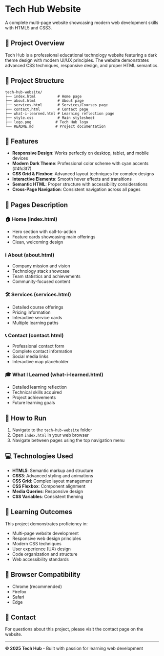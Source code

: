 # Tech Hub Website

A complete multi-page website showcasing modern web development skills with HTML5 and CSS3.

## 🌟 Project Overview

Tech Hub is a professional educational technology website featuring a dark theme design with modern UI/UX principles. The website demonstrates advanced CSS techniques, responsive design, and proper HTML semantics.

## 📁 Project Structure

```
tech-hub-website/
├── index.html          # Home page
├── about.html          # About page  
├── services.html       # Services/Courses page
├── contact.html        # Contact page
├── what-i-learned.html # Learning reflection page
├── style.css           # Main stylesheet
├── logo.png           # Tech Hub logo
└── README.md          # Project documentation
```

## 🎨 Features

- **Responsive Design**: Works perfectly on desktop, tablet, and mobile devices
- **Modern Dark Theme**: Professional color scheme with cyan accents (#4fc3f7)
- **CSS Grid & Flexbox**: Advanced layout techniques for complex designs
- **Interactive Elements**: Smooth hover effects and transitions
- **Semantic HTML**: Proper structure with accessibility considerations
- **Cross-Page Navigation**: Consistent navigation across all pages

## 📖 Pages Description

### 🏠 Home (index.html)
- Hero section with call-to-action
- Feature cards showcasing main offerings
- Clean, welcoming design

### ℹ️ About (about.html)
- Company mission and vision
- Technology stack showcase
- Team statistics and achievements
- Community-focused content

### 🛠️ Services (services.html)
- Detailed course offerings
- Pricing information
- Interactive service cards
- Multiple learning paths

### 📞 Contact (contact.html)
- Professional contact form
- Complete contact information
- Social media links
- Interactive map placeholder

### 🎓 What I Learned (what-i-learned.html)
- Detailed learning reflection
- Technical skills acquired
- Project achievements
- Future learning goals

## 🚀 How to Run

1. Navigate to the `tech-hub-website` folder
2. Open `index.html` in your web browser
3. Navigate between pages using the top navigation menu

## 💻 Technologies Used

- **HTML5**: Semantic markup and structure
- **CSS3**: Advanced styling and animations
- **CSS Grid**: Complex layout management
- **CSS Flexbox**: Component alignment
- **Media Queries**: Responsive design
- **CSS Variables**: Consistent theming

## 🎯 Learning Outcomes

This project demonstrates proficiency in:
- Multi-page website development
- Responsive web design principles
- Modern CSS techniques
- User experience (UX) design
- Code organization and structure
- Web accessibility standards

## 📱 Browser Compatibility

- Chrome (recommended)
- Firefox
- Safari
- Edge

## 📧 Contact

For questions about this project, please visit the contact page on the website.

---

**© 2025 Tech Hub** - Built with passion for learning web development
